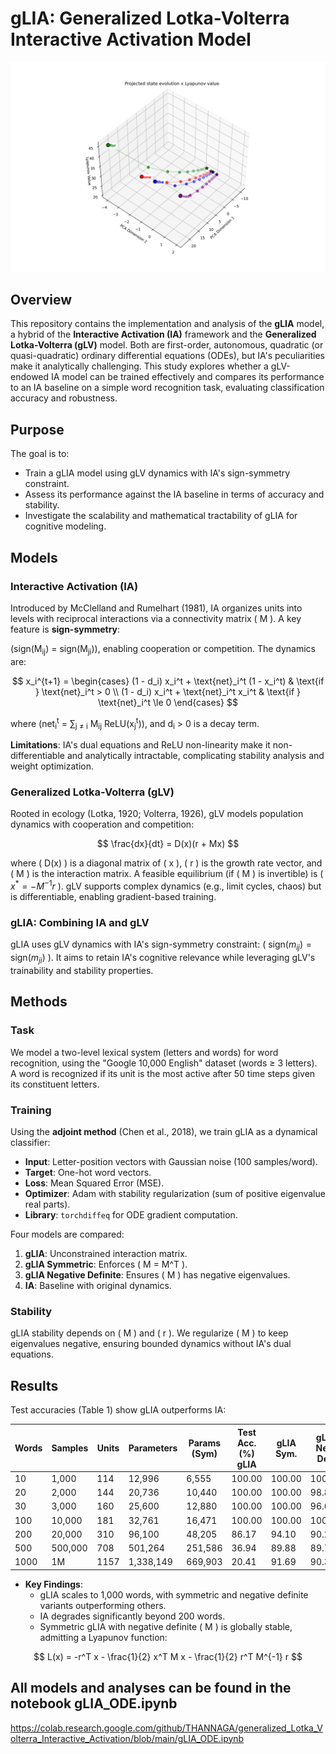 # gLIA: Generalized Lotka-Volterra Interactive Activation Model


![Projected state evolution x Lyapunov value](figures/state_evolution_gLIA.png)

## Overview
This repository contains the implementation and analysis of the **gLIA** model, a hybrid of the **Interactive Activation (IA)** framework and the **Generalized Lotka-Volterra (gLV)** model. Both are first-order, autonomous, quadratic (or quasi-quadratic) ordinary differential equations (ODEs), but IA's peculiarities make it analytically challenging. This study explores whether a gLV-endowed IA model can be trained effectively and compares its performance to an IA baseline on a simple word recognition task, evaluating classification accuracy and robustness.

## Purpose
The goal is to:
- Train a gLIA model using gLV dynamics with IA's sign-symmetry constraint.
- Assess its performance against the IA baseline in terms of accuracy and stability.
- Investigate the scalability and mathematical tractability of gLIA for cognitive modeling.

## Models

### Interactive Activation (IA)
Introduced by McClelland and Rumelhart (1981), IA organizes units into levels with reciprocal interactions via a connectivity matrix \( M \). A key feature is **sign-symmetry**: 

(sign(M<sub>ij</sub>) = sign(M<sub>ji</sub>)), enabling cooperation or competition. The dynamics are:

$$
x_i^{t+1} = \begin{cases}
(1 - d_i) x_i^t + \text{net}_i^t (1 - x_i^t) & \text{if } \text{net}_i^t > 0 \\
(1 - d_i) x_i^t + \text{net}_i^t x_i^t & \text{if } \text{net}_i^t \le 0
\end{cases}
$$

where (net<sub>i</sub><sup>t</sup> = &sum;<sub>j ≠ i</sub> M<sub>ij</sub> ReLU(x<sub>j</sub><sup>t</sup>)), and d<sub>i</sub> > 0 is a decay term. 

**Limitations**: IA's dual equations and ReLU non-linearity make it non-differentiable and analytically intractable, complicating stability analysis and weight optimization.

### Generalized Lotka-Volterra (gLV)
Rooted in ecology (Lotka, 1920; Volterra, 1926), gLV models population dynamics with cooperation and competition:

$$
\frac{dx}{dt} = D(x)(r + Mx)
$$

where \( D(x) \) is a diagonal matrix of \( x \), \( r \) is the growth rate vector, and \( M \) is the interaction matrix. A feasible equilibrium (if \( M \) is invertible) is \( $x^* = -M^{-1}r$ \). gLV supports complex dynamics (e.g., limit cycles, chaos) but is differentiable, enabling gradient-based training.

### gLIA: Combining IA and gLV
gLIA uses gLV dynamics with IA's sign-symmetry constraint: \( $\text{sign}(m_{ij}) = \text{sign}(m_{ji})$ \). It aims to retain IA's cognitive relevance while leveraging gLV's trainability and stability properties.

## Methods

### Task
We model a two-level lexical system (letters and words) for word recognition, using the "Google 10,000 English" dataset (words ≥ 3 letters). A word is recognized if its unit is the most active after 50 time steps given its constituent letters.

### Training
Using the **adjoint method** (Chen et al., 2018), we train gLIA as a dynamical classifier:
- **Input**: Letter-position vectors with Gaussian noise (100 samples/word).
- **Target**: One-hot word vectors.
- **Loss**: Mean Squared Error (MSE).
- **Optimizer**: Adam with stability regularization (sum of positive eigenvalue real parts).
- **Library**: `torchdiffeq` for ODE gradient computation.

Four models are compared:
1. **gLIA**: Unconstrained interaction matrix.
2. **gLIA Symmetric**: Enforces \( M = M^T \).
3. **gLIA Negative Definite**: Ensures \( M \) has negative eigenvalues.
4. **IA**: Baseline with original dynamics.

### Stability
gLIA stability depends on \( M \) and \( r \). We regularize \( M \) to keep eigenvalues negative, ensuring bounded dynamics without IA's dual equations.

## Results
Test accuracies (Table 1) show gLIA outperforms IA:

| Words | Samples | Units | Parameters | Params (Sym) | Test Acc. (%) gLIA | gLIA Sym. | gLIA Neg. Def. | IA   |
|-------|---------|-------|------------|--------------|---------------------|-----------|----------------|------|
| 10    | 1,000   | 114   | 12,996     | 6,555        | 100.00              | 100.00    | 100.00         | 100.00 |
| 20    | 2,000   | 144   | 20,736     | 10,440       | 100.00              | 100.00    | 98.87          | 100.00 |
| 30    | 3,000   | 160   | 25,600     | 12,880       | 100.00              | 100.00    | 96.67          | 96.33  |
| 100   | 10,000  | 181   | 32,761     | 16,471       | 100.00              | 100.00    | 100.00         | 98.67  |
| 200   | 20,000  | 310   | 96,100     | 48,205       | 86.17               | 94.10     | 90.28          | 74.67  |
| 500   | 500,000 | 708   | 501,264    | 251,586      | 36.94               | 89.88     | 89.74          | 5.66   |
| 1000  | 1M      | 1157  | 1,338,149  | 669,903      | 20.41               | 91.69     | 90.34          | 0.30   |

- **Key Findings**:
  - gLIA scales to 1,000 words, with symmetric and negative definite variants outperforming others.
  - IA degrades significantly beyond 200 words.
  - Symmetric gLIA with negative definite \( M \) is globally stable, admitting a Lyapunov function:

$$
L(x) = -r^T x - \frac{1}{2} x^T M x - \frac{1}{2} r^T M^{-1} r
$$

## All models and analyses can be found in the notebook gLIA_ODE.ipynb
https://colab.research.google.com/github/THANNAGA/generalized_Lotka_Volterra_Interactive_Activation/blob/main/gLIA_ODE.ipynb
